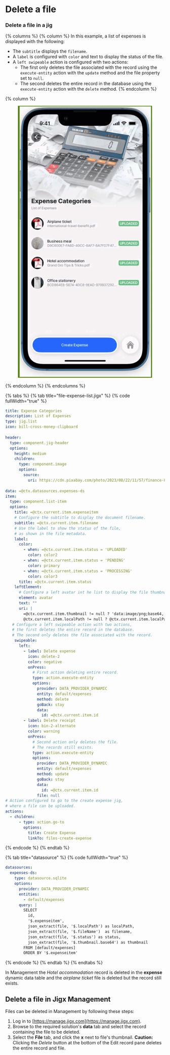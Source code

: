 # Delete a file

### Delete a file in a jig

{% columns %}
{% column %}
In this example, a list of expenses is displayed with the following:

* The `subtitle` displays the `filename`.
* A `label` is configured with `color` and text to display the status of the file.
* A `left swipeable` action is configured with two actions:
  * The first only deletes the file associated with the record using the `execute-entity` action with the `update` method and the file property set to `null`.
  * The second deletes the entire record in the database using the `execute-entity` action with the `delete` method.
{% endcolumn %}

{% column %}
<figure><img src="../../../.gitbook/assets/DF-delete-file.gif" alt=""><figcaption></figcaption></figure>
{% endcolumn %}
{% endcolumns %}

{% tabs %}
{% tab title="file-expense-list.jigx" %}
{% code fullWidth="true" %}
```yaml
title: Expense Categories
description: List of Expenses
type: jig.list
icon: bill-cross-money-clipboard

header:
  type: component.jig-header
  options:
    height: medium
    children:
      type: component.image
      options:
        source:
          uri: https://cdn.pixabay.com/photo/2023/08/22/11/57/finance-8206242_1280.jpg

data: =@ctx.datasources.expenses-ds
item:
  type: component.list-item
  options:
    title: =@ctx.current.item.expenseitem
    # Configure the subtitle to display the document filename.
    subtitle: =@ctx.current.item.filename
    # Use the label to show the status of the file,
    # as shown in the file metadata. 
    label:
      color:
        - when: =@ctx.current.item.status = 'UPLOADED'
          color: color2
        - when: =@ctx.current.item.status = 'PENDING'
          color: primary
        - when: =@ctx.current.item.status = 'PROCESSING'
          color: color3
      title: =@ctx.current.item.status
    leftElement:
      # Configure a left avatar int he list to display the file thumbnail.
      element: avatar
      text: ""
      uri: |
        =@ctx.current.item.thumbnail != null ? 'data:image/png;base64,' & @ctx.current.item.thumbnail :
        @ctx.current.item.localPath != null ? @ctx.current.item.localPath
   # Configure a left swipeable action with two actions, 
   # the first deletes the entire record in the database.
   # The second only deletes the file associated with the record.      
    swipeable:
      left:
        - label: Delete expense
          icon: delete-2
          color: negative
          onPress: 
            # First action deleting entire record.
            type: action.execute-entity
            options:
              provider: DATA_PROVIDER_DYNAMIC
              entity: default/expenses
              method: delete
              goBack: stay
              data:
                id: =@ctx.current.item.id
        - label: Delete receipt
          icon: bin-2-alternate
          color: warning
          onPress: 
            # Second action only deletes the file. 
            # The records still exists. 
            type: action.execute-entity
            options:
              provider: DATA_PROVIDER_DYNAMIC
              entity: default/expenses
              method: update
              goBack: stay
              data:
                id: =@ctx.current.item.id
              file: null
# Action configured to go to the create expense jig, 
# where a file can be uploaded.            
actions:
  - children:
      - type: action.go-to
        options:
          title: Create Expense
          linkTo: files-create-expense 
```
{% endcode %}
{% endtab %}

{% tab title="datasource" %}
{% code fullWidth="true" %}
```yaml
datasources:
  expenses-ds:
    type: datasource.sqlite
    options:
      provider: DATA_PROVIDER_DYNAMIC
      entities:
        - default/expenses
      query: |
        SELECT
          id,
          '$.expenseitem',
          json_extract(file, '$.localPath') as localPath,
          json_extract(file, '$.fileName')  as filename,
          json_extract(file, '$.status') as status,
          json_extract(file, '$.thumbnail.base64') as thumbnail
        FROM [default/expenses]
        ORDER BY '$.expenseitem'
```
{% endcode %}
{% endtab %}
{% endtabs %}

In Management the _Hotel accommodation_ record is deleted in the **expense** dynamic data table and the _airplane ticket_ file is deleted but the record still exists.

## Delete a file in Jigx Management

Files can be deleted in Management by following these steps:

1. Log in to [https://manage.jigx.com](https://manage.jigx.com).
2. Browse to the required solution's **data** tab and select the record containing the file to be deleted.
3. Select the **File** tab, and click the **x** next to file's thumbnail. **Caution:** Clicking the _Delete_ button at the bottom of the Edit record pane deletes the entire record and file.
